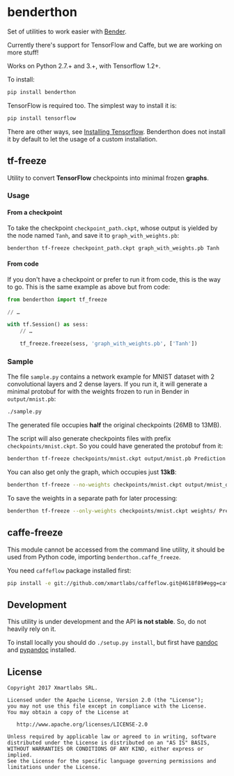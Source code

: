# benderthon

Set of utilities to work easier with [Bender](https://github.com/xmartlabs/Bender).

Currently there's support for TensorFlow and Caffe, but we are working on more stuff!

Works on Python 2.7.+ and 3.+, with Tensorflow 1.2+.

To install:

```bash
pip install benderthon
```

TensorFlow is required too. The simplest way to install it is:

```bash
pip install tensorflow
```

There are other ways, see [Installing Tensorflow](https://www.tensorflow.org/install/). Benderthon does not install it
by default to let the usage of a custom installation.

## tf-freeze

Utility to convert **TensorFlow** checkpoints into minimal frozen **graphs**.

### Usage

#### From a checkpoint

To take the checkpoint `checkpoint_path.ckpt`, whose output is yielded by the node named `Tanh`, and save it to `graph_with_weights.pb`:

```bash
benderthon tf-freeze checkpoint_path.ckpt graph_with_weights.pb Tanh
```

#### From code

If you don't have a checkpoint or prefer to run it from code, this is the way to go. This is the same example as above but from code:

```python
from benderthon import tf_freeze

// …

with tf.Session() as sess:
    // …

    tf_freeze.freeze(sess, 'graph_with_weights.pb', ['Tanh'])
```

### Sample

The file `sample.py` contains a network example for MNIST dataset with 2 convolutional layers and 2 dense layers. If you run it, it will generate a minimal protobuf for with the weights frozen to run in Bender in `output/mnist.pb`:

```bash
./sample.py
```

The generated file occupies **half** the original checkpoints (26MB to 13MB).

The script will also generate checkpoints files with prefix `checkpoints/mnist.ckpt`. So you could have generated the protobuf from it:

```bash
benderthon tf-freeze checkpoints/mnist.ckpt output/mnist.pb Prediction
```

You can also get only the graph, which occupies just **13kB**:

```bash
benderthon tf-freeze --no-weights checkpoints/mnist.ckpt output/mnist_only_graph.pb Prediction
```

To save the weights in a separate path for later processing:

```bash
benderthon tf-freeze --only-weights checkpoints/mnist.ckpt weights/ Prediction
```

## caffe-freeze

This module cannot be accessed from the command line utility, it should be used from Python code, importing `benderthon.caffe_freeze`.

You need `caffeflow` package installed first:

```bash
pip install -e git://github.com/xmartlabs/caffeflow.git@4618f89#egg=caffeflow
```

## Development

This utility is under development and the API **is not stable**. So, do not heavily rely on it.

To install locally you should do ```./setup.py install```, but first have [pandoc](http://pandoc.org/) and [pypandoc](https://github.com/bebraw/pypandoc) installed.

## License

```
Copyright 2017 Xmartlabs SRL.

Licensed under the Apache License, Version 2.0 (the "License");
you may not use this file except in compliance with the License.
You may obtain a copy of the License at

   http://www.apache.org/licenses/LICENSE-2.0

Unless required by applicable law or agreed to in writing, software
distributed under the License is distributed on an "AS IS" BASIS,
WITHOUT WARRANTIES OR CONDITIONS OF ANY KIND, either express or implied.
See the License for the specific language governing permissions and
limitations under the License.
```
